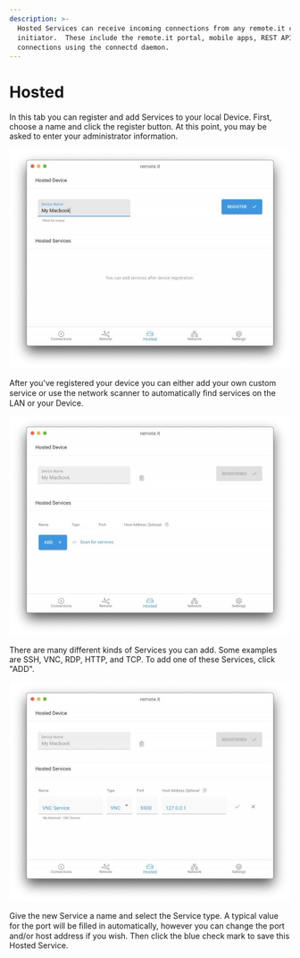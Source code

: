 ```yaml
---
description: >-
  Hosted Services can receive incoming connections from any remote.it connection
  initiator.  These include the remote.it portal, mobile apps, REST API, and P2P
  connections using the connectd daemon.
---
```


# Hosted

In this tab you can register and add Services to your local Device. First, choose a name and click the register button. At this point, you may be asked to enter your administrator information.

![](../../.gitbook/assets/31.jpeg)

After you've registered your device you can either add your own custom service or use the network scanner to automatically ﬁnd services on the LAN or your Device.

![](../../.gitbook/assets/33.jpeg)

There are many different kinds of Services you can add. Some examples are SSH, VNC, RDP, HTTP, and TCP. To add one of these Services, click "ADD". 

![](../../.gitbook/assets/35.jpeg)

Give the new Service a name and select the Service type. A typical value for the port will be ﬁlled in automatically, however you can change the port and/or host address if you wish. Then click the blue check mark to save this Hosted Service.




